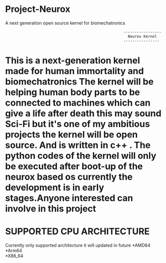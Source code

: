 # Project-Neurox
A next  generation  open source kernel for biomechatronics

                                                         -----------------
                                                           Neurox Kernel
                                                         ----------------
This is a next-generation kernel made for human immortality and  biomechatronics The  kernel will be  helping  human body parts to be connected to machines which can give a life after death this may sound Sci-Fi but it's one of my ambitious projects the kernel will be open source. And is written in c++ . The python codes of the kernel will only be executed after boot-up of the neurox based os currently the development is in early stages.Anyone interested can involve in this project 
====================================================================================================================================================================
SUPPORTED CPU  ARCHITECTURE                                  
===========================
Currently only supported architecture it will updated in future
 *AMD64                        
 *Arm64                       
 *X86_64                       
 
